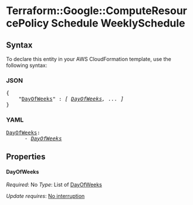 # Terraform::Google::ComputeResourcePolicy Schedule WeeklySchedule

## Syntax

To declare this entity in your AWS CloudFormation template, use the following syntax:

### JSON

<pre>
{
    "<a href="#dayofweeks" title="DayOfWeeks">DayOfWeeks</a>" : <i>[ <a href="schedule-weeklyschedule-dayofweeks.md">DayOfWeeks</a>, ... ]</i>
}
</pre>

### YAML

<pre>
<a href="#dayofweeks" title="DayOfWeeks">DayOfWeeks</a>: <i>
      - <a href="schedule-weeklyschedule-dayofweeks.md">DayOfWeeks</a></i>
</pre>

## Properties

#### DayOfWeeks

_Required_: No
_Type_: List of <a href="schedule-weeklyschedule-dayofweeks.md">DayOfWeeks</a>

_Update requires_: [No interruption](https://docs.aws.amazon.com/AWSCloudFormation/latest/UserGuide/using-cfn-updating-stacks-update-behaviors.html#update-no-interrupt)

